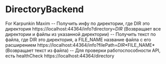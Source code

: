 # DirectoryBackend
For Karpunkin Maxim
-- Получить инфу по директории, где DIR это директория
https://localhost:44364/info?directory=*DIR*
(Возвращает все директории и файлы из указанной директории)
-- Получить текст по файла, где DIR это директория, а FILE_NAME название файла с его расширением
https://localhost:44364/info?filePath=*DIR*\*FILE_NAME*
(Возвращает текст из файла)
-- Для проверки работоспособности API, есть healthCheck
https://localhost:44364/directory
